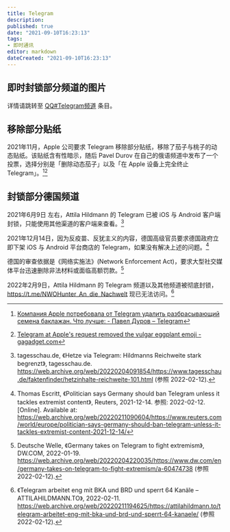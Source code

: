 ```yaml
---
title: Telegram
description:
published: true
date: "2021-09-10T16:23:13"
tags:
- 即时通讯
editor: markdown
dateCreated: "2021-09-10T16:23:13"
---
```


## 即时封锁部分频道的图片

详情请跳转至 [QQ#Telegram频道](/company/腾讯/QQ.md#Telegram频道) 条目。

## 移除部分贴纸

2021年11月，Apple 公司要求 Telegram 移除部分贴纸，移除了茄子与桃子的动态贴纸。该贴纸含有性暗示，随后 Pavel Durov 在自己的俄语频道中发布了一个投票，选择分别是「删除动态茄子」以及「在 Apple 设备上完全终止 Telegram」。[^dr37][^406]

[^dr37]: [Компания Apple потребовала от Telegram удалить разбрасывающий семена баклажан. Что лучше: - Павел Дуров – Telegram](https://web.archive.org/web/20211127055721/https://t.me/s/durov_russia/37)

[^406]: [Telegram at Apple's request removed the vulgar eggplant emoji - gagadget.com](https://web.archive.org/web/20211128062406/https://gagadget.com/en/91773-telegram-at-apples-request-removed-the-vulgar-eggplant-emoji/)

## 封锁部分德国频道

2021年6月9日 左右，Attila Hildmann 的 Telegram 已被 iOS 与 Android 客户端封锁，只能使用其他渠道的客户端来查看。[^101]

[^101]: tagesschau.de, 《Hetze via Telegram: Hildmanns Reichweite stark begrenzt》, tagesschau.de. <https://web.archive.org/web/20220204091854/https://www.tagesschau.de/faktenfinder/hetzinhalte-reichweite-101.html> (参照 2022-02-12).


2021年12月14日，因为反疫苗、反犹主义的内容，德国高级官员要求德国政府立即下架 iOS 与 Android 平台商店的 Telegram，如果没有解决上述的问题。[^psgsb]

[^psgsb]: Thomas Escritt, 《Politician says Germany should ban Telegram unless it tackles extremist content》, Reuters, 2021-12-14. 参照: 2022-02-12. [Online]. Available at: <https://web.archive.org/web/20220211090604/https://www.reuters.com/world/europe/politician-says-germany-should-ban-telegram-unless-it-tackles-extremist-content-2021-12-14/>

德国的审查依据是《网络实施法》(Network Enforcement Act)，要求大型社交媒体平台迅速删除非法材料或面临高额罚款。[^60474738]

[^60474738]: Deutsche Welle, 《Germany takes on Telegram to fight extremism》, DW.COM, 2022-01-19. <https://web.archive.org/web/20220204220035/https://www.dw.com/en/germany-takes-on-telegram-to-fight-extremism/a-60474738> (参照 2022-02-12).

2022年2月9日，Attila Hildmann 的 Telegram 频道以及其他频道被彻底封锁，<https://t.me/NWOHunter_An_die_Nachwelt> 现已无法访问。[^64-ka]

[^64-ka]: 《Telegram arbeitet eng mit BKA und BRD und sperrt 64 Kanäle – ATTILAHILDMANN.TO》, 2022-02-11. <https://web.archive.org/web/20220211194625/https://attilahildmann.to/telegram-arbeitet-eng-mit-bka-und-brd-und-sperrt-64-kanaele/> (参照 2022-02-12).
